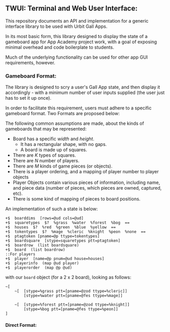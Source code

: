 ## TWUI: Terminal and Web User Interface:

This repository documents an API and implementation for a generic 
interface library to be  used with Urbit Gall Apps. 

In its most basic form, this library designed to display the state of a 
gameboard app for App Academy project work, with a goal of exposing
minimal overhead and code boilerplate to students.  

Much of the underlying functionality can be used for other app GUI 
requirements, however.



###  Gameboard Format:

The library is designed to scry a user's Gall App state, and then 
display it accordingly - with a minimum number of user inputs supplied
(the user just has to set it up once). 

In order to facilitate this requirement, users must adhere to a specific
gameboard format. Two Formats are proposed below:

The following common assumptions are made, about the kinds of gameboards
that may be represented:

- Board has a specific *width* and *height*. 
	- It has a rectangular shape, with no gaps.
	- A board is made up of squares.
- There are *K* types of squares.
- There are *N* number of players.
- There are *M* kinds of game pieces (or objects).
- There is a player ordering, and a mapping of player number to player 
objects
- Player Objects contain various pieces of information, including name,
 and piece data (number of pieces, which pieces are owned, captured, etc).
- There is some kind of mapping of pieces to board positions.

An implementation of such a state is below:

```
+$  boarddims  [rows=@ud cols=@ud]
+$  squaretypes  $?  %grass  %water  %forest  %bog  ==
+$  houses  $?  %red  %green  %blue  %yellow  ==
+$  tokentypes  $?  %mage  %cleric  %knight  %peon  %none  ==
+$  ptagtoken [pname=@p ttype=tokentypes]
+$  boardsquare  [stype=squaretypes ptt=ptagtoken]
+$  boardrow  (list boardsquare)
+$  board  (list boardrow)
::For players
+$  player  [name=@p pnum=@ud house=houses]
+$  playerinfo  (map @ud player)
+$  playerorder  (map @p @ud)
```

with our `board` object (for a 2 x 2 board), looking as follows:

```
~[ 
	~[ 	[stype=%grass ptt=[pname=@zod ttype=%cleric]]
		[stype=%water ptt=[pname=@fes ttype=%mage]]
		
	~[ 	[stype=%forest ptt=[pname=@zod ttype=%knight]]
		[stype=%bog ptt=[pname=@fes ttype=%peon]]
]
```






####  Direct Format:

```






```








